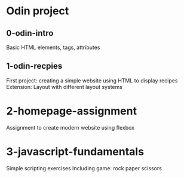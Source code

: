 # Odin project

## 0-odin-intro
Basic HTML elements, tags, attributes

## 1-odin-recpies
First project: creating a simple website using HTML to display recipes
Extension: Layout with different layout systems

# 2-homepage-assignment
Assignment to create modern website using flexbox

# 3-javascript-fundamentals
Simple scripting exercises
Including game: rock paper scissors